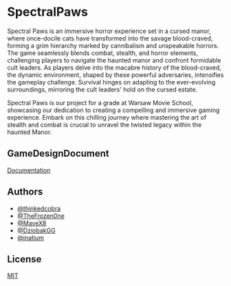# SpectralPaws

Spectral Paws is an immersive horror experience set in a cursed manor, where once-docile cats have transformed into the savage blood-craved, forming a grim hierarchy marked by cannibalism and unspeakable horrors. The game seamlessly blends combat, stealth, and horror elements, challenging players to navigate the haunted manor and confront formidable cult leaders. As players delve into the macabre history of the blood-craved, the dynamic environment, shaped by these powerful adversaries, intensifies the gameplay challenge. Survival hinges on adapting to the ever-evolving surroundings, mirroring the cult leaders' hold on the cursed estate.

Spectral Paws is our project for a grade at Warsaw Movie School, showcasing our dedication to creating a compelling and immersive gaming experience. Embark on this chilling journey where mastering the art of stealth and combat is crucial to unravel the twisted legacy within the haunted Manor.

## GameDesignDocument

[Documentation](https://docs.google.com/document/d/16bOn3Gf8VWAS8h6LyOxU4zKb5zTJlkMr-Ct4NgdDqnw/edit)

## Authors

- [@thinkedcobra](https://www.github.com/thinkedcobra)
- [@TheFrozen0ne](https://www.github.com/TheFrozen0ne)
- [@MaveX8](https://www.github.com/MaveX8)
- [@DziobakGG](https://www.github.com/DziobakGG)
- [@inatium](https://www.github.com/inatium)

## License

[MIT](https://choosealicense.com/licenses/mit/)
